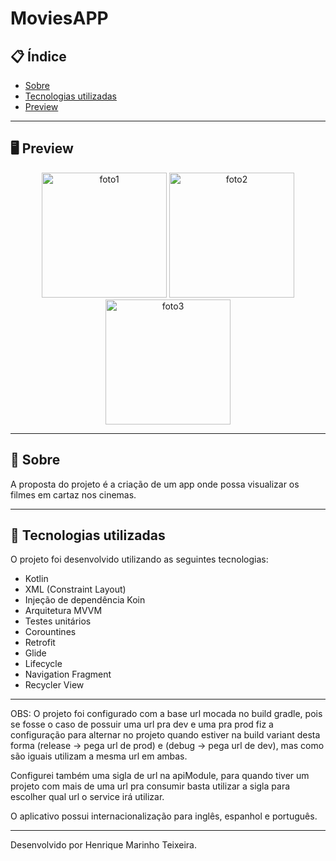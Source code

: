 # MoviesAPP

## 📋 Índice

- [Sobre](#-Sobre)
- [Tecnologias utilizadas](#-Tecnologias-utilizadas)
- [Preview](#-Preview)

---

## 🖥 Preview 

<div align="center">
  
<!-- Imagem 1 -->
<img src="https://github.com/henriqtm1/MoviesAPP/assets/69311308/d3380221-aeed-49be-8bdd-d1eb56bb3a93" alt="foto1" width="200" />

<!-- Imagem 2 -->
<img src="https://github.com/henriqtm1/MoviesAPP/assets/69311308/969242c0-418b-4a07-bea9-9b990c8619ce" alt="foto2" width="200" />

<!-- Imagem 3 -->
<img src="https://github.com/henriqtm1/MoviesAPP/assets/69311308/c3b6e6be-40e0-4fac-9901-8b3c46c8b031" alt="foto3" width="200" />
</div>

---

## 📖 Sobre 

A proposta do projeto é a criação de um app onde possa visualizar os filmes em cartaz nos cinemas.

--- 

## 🚀 Tecnologias utilizadas

O projeto foi desenvolvido utilizando as seguintes tecnologias:

- Kotlin
- XML (Constraint Layout)
- Injeção de dependência Koin
- Arquitetura MVVM
- Testes unitários
- Corountines
- Retrofit
- Glide
- Lifecycle
- Navigation Fragment
- Recycler View
---

OBS: O projeto foi configurado com a base url mocada no build gradle, pois se fosse o caso de possuir uma url pra dev e uma pra prod fiz a configuração para alternar no projeto quando estiver na build variant desta forma (release -> pega url de prod) e (debug -> pega url de dev), mas como são iguais utilizam a mesma url em ambas.

Configurei também uma sigla de url na apiModule, para quando tiver um projeto com mais de uma url pra consumir basta utilizar a sigla para escolher qual url o service irá utilizar.

O aplicativo possui internacionalização para inglês, espanhol e português.

--- 
Desenvolvido por Henrique Marinho Teixeira.
